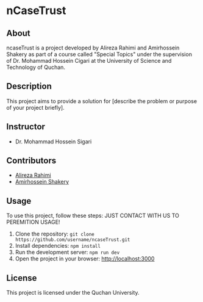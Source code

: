 # nCaseTrust


## About

ncaseTrust is a project developed by Alireza Rahimi and Amirhossein Shakery as part of a course called "Special Topics" under the supervision of Dr. Mohammad Hossein Cigari at the University of Science and Technology of Quchan.

## Description

This project aims to provide a solution for [describe the problem or purpose of your project briefly].


## Instructor

- Dr. Mohammad Hossein Sigari

## Contributors

- [Alireza Rahimi](https://github.com/rahimtech)
- [Amirhossein Shakery](https://github.com/amirhossein-shakeri)



## Usage

To use this project, follow these steps:
JUST CONTACT WITH US TO PEREMITION USAGE!

1. Clone the repository: `git clone https://github.com/username/ncaseTrust.git`
2. Install dependencies: `npm install`
3. Run the development server: `npm run dev`
4. Open the project in your browser: [http://localhost:3000](http://localhost:3000)

## License

This project is licensed under the Quchan University.
